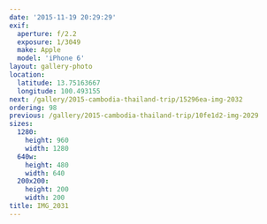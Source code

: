 ```yaml
---
date: '2015-11-19 20:29:29'
exif:
  aperture: f/2.2
  exposure: 1/3049
  make: Apple
  model: 'iPhone 6'
layout: gallery-photo
location:
  latitude: 13.75163667
  longitude: 100.493155
next: /gallery/2015-cambodia-thailand-trip/15296ea-img-2032
ordering: 98
previous: /gallery/2015-cambodia-thailand-trip/10fe1d2-img-2029
sizes:
  1280:
    height: 960
    width: 1280
  640w:
    height: 480
    width: 640
  200x200:
    height: 200
    width: 200
title: IMG_2031
---
```

